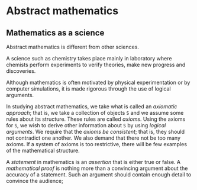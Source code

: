 # Abstract mathematics

## Mathematics as a science

Abstract mathematics is different from other sciences.

A science such as chemistry takes place mainly in laboratory where chemists perform experiments to verify theories, make new progress and discoveries.

Although mathematics is often motivated by physical experimentation or by computer simulations, it is made rigorous through the use of logical arguments.

In studying abstract mathematics, we take what is called an *axiomatic approach*; that is, we take a collection of objects `S` and we assume some rules about its structure. These rules are called *axioms*. Using the axioms for `S`, we wish to derive other information about `S` by using *logical arguments*. We require that the *axioms be consistent*; that is, they should not contradict one another. We also demand that there not be too many axioms. If a system of axioms is too restrictive, there will be few examples of the mathematical structure.

A *statement* in mathematics is an *assertion* that is either true or false. A *mathematical proof* is nothing more than a convincing argument about the accuracy of a statement. Such an argument should contain enough detail to convince the audience;
